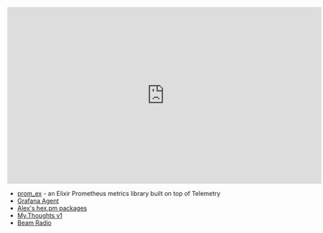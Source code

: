 <iframe width="728" height="410" src="https://www.youtube.com/embed/90pKWXj5CII" title="YouTube video player" frameborder="0" allow="accelerometer; autoplay; clipboard-write; encrypted-media; gyroscope; picture-in-picture" allowfullscreen></iframe>

- [prom_ex](https://github.com/akoutmos/prom_ex) - an Elixir Prometheus metrics library built on top of Telemetry
- [Grafana Agent](https://github.com/grafana/agent)
- [Alex's hex.pm packages](https://hex.pm/users/akoutmos)
- [My.Thoughts v1](https://akoutmos.com/)
- [Beam Radio](https://www.beamrad.io/)